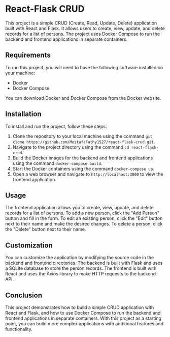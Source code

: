 
<h1>React-Flask CRUD</h1>

<p>This project is a simple CRUD (Create, Read, Update, Delete) application built with React and Flask. It allows users to create, view, update, and delete records for a list of persons. The project uses Docker Compose to run the backend and frontend applications in separate containers.</p>

<h2>Requirements</h2>

<p>To run this project, you will need to have the following software installed on your machine:</p>

<ul>
	<li>Docker</li>
	<li>Docker Compose</li>
</ul>

<p>You can download Docker and Docker Compose from the Docker website.</p>

<h2>Installation</h2>

<p>To install and run the project, follow these steps:</p>

<ol>
	<li>Clone the repository to your local machine using the command <code>git clone https://github.com/MostafaFathy1527/react-flask-crud.git</code>.</li>
	<li>Navigate to the project directory using the command <code>cd react-flask-crud</code>.</li>
	<li>Build the Docker images for the backend and frontend applications using the command <code>docker-compose build</code>.</li>
	<li>Start the Docker containers using the command <code>docker-compose up</code>.</li>
	<li>Open a web browser and navigate to <code>http://localhost:3000</code> to view the frontend application.</li>
</ol>

<h2>Usage</h2>

<p>The frontend application allows you to create, view, update, and delete records for a list of persons. To add a new person, click the "Add Person" button and fill in the form. To edit an existing person, click the "Edit" button next to their name and make the desired changes. To delete a person, click the "Delete" button next to their name.</p>

<h2>Customization</h2>

<p>You can customize the application by modifying the source code in the backend and frontend directories. The backend is built with Flask and uses a SQLite database to store the person records. The frontend is built with React and uses the Axios library to make HTTP requests to the backend API.</p>

<h2>Conclusion</h2>

<p>This project demonstrates how to build a simple CRUD application with React and Flask, and how to use Docker Compose to run the backend and frontend applications in separate containers. With this project as a starting point, you can build more complex applications with additional features and functionality.</p>
